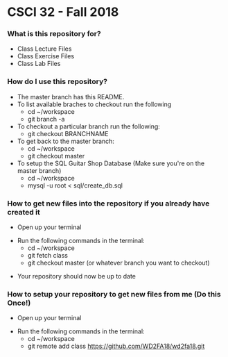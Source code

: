 # CSCI 32 - Fall 2018 #

### What is this repository for? ###

* Class Lecture Files
* Class Exercise Files
* Class Lab Files

### How do I use this repository? ###

+ The master branch has this README.
+ To list available braches to checkout run the following
    *  cd ~/workspace
    *  git branch -a
+ To checkout a particular branch run the following:
    *  git checkout BRANCHNAME
+ To get back to the master branch:
    *  cd ~/workspace
    *  git checkout master
+ To setup the SQL Guitar Shop Database (Make sure you're on the master branch)
	* cd ~/workspace
	* mysql -u root < sql/create_db.sql

### How to get new files into the repository if you already have created it ###

* Open up your terminal
+ Run the following commands in the terminal:
    * cd ~/workspace
    * git fetch class
    * git checkout master (or whatever branch you want to checkout)
- Your repository should now be up to date

### How to setup your repository to get new files from me (Do this Once!) ###
* Open up your terminal
+ Run the following commands in the terminal:
    * cd ~/workspace
    * git remote add class https://github.com/WD2FA18/wd2fa18.git